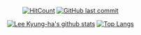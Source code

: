 <div align=center>

[![HitCount](http://hits.dwyl.io/nulLeeKH/RESUME.svg)](http://hits.dwyl.io/nulLeeKH/RESUME)
[![GitHub last commit](https://img.shields.io/github/last-commit/nulLeeKH/RESUME.svg)](https://github.com/nulLeeKH/nulLeeKH)

[![Lee Kyung-ha's github stats](https://github-readme-stats.vercel.app/api?username=nulLeeKH&show_icons=true&title_color=ffd1dc&icon_color=ffd1dc)](https://github.com/anuraghazra/github-readme-stats)
[![Top Langs](https://github-readme-stats.vercel.app/api/top-langs/?username=nulLeeKH&layout=compact&title_color=ffd1dc&icon_color=ffd1dc)](https://github.com/anuraghazra/github-readme-stats)

</div>
